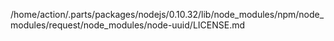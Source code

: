 /home/action/.parts/packages/nodejs/0.10.32/lib/node_modules/npm/node_modules/request/node_modules/node-uuid/LICENSE.md